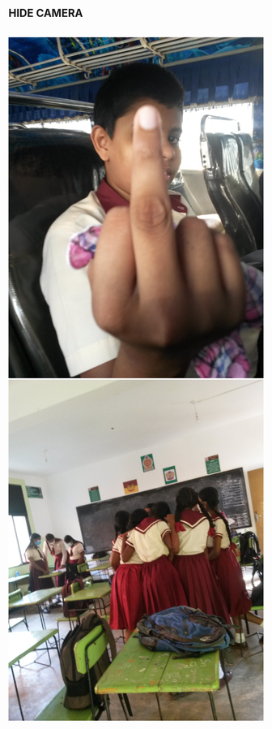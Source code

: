 ## HIDE CAMERA

<img src=''>
<img src='20220118_121435.jpg'>
<img src='20220323_081612.jpg'>
<img src=''>
<img src=''>
<img src=''>
<img src=''>
<img src=''>
<img src=''>
<img src=''>
